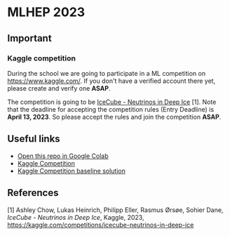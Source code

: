 # MLHEP 2023

## Important

### Kaggle competition

During the school we are going to participate in a ML competition on https://www.kaggle.com/.
If you don't have a verified account there yet, please create and verify one **ASAP**.

The competition is going to be [IceCube - Neutrinos in Deep Ice](https://www.kaggle.com/competitions/icecube-neutrinos-in-deep-ice) [1]. Note that the deadline for accepting the competition rules (Entry Deadline) is **April 13, 2023**. So please accept the rules and join the competition **ASAP**.

## Useful links

- [Open this repo in Google Colab](https://colab.research.google.com/github/MLHEP-school/2023)
- [Kaggle Competition](https://www.kaggle.com/competitions/icecube-neutrinos-in-deep-ice)
- [Kaggle Competition baseline solution](https://www.kaggle.com/code/silikhon/mlhep-2023-simple-convolutional-nn-baseline/)

## References
[1] Ashley Chow, Lukas Heinrich, Philipp Eller, Rasmus Ørsøe, Sohier Dane, *IceCube - Neutrinos in Deep Ice*, Kaggle, 2023,
https://kaggle.com/competitions/icecube-neutrinos-in-deep-ice

